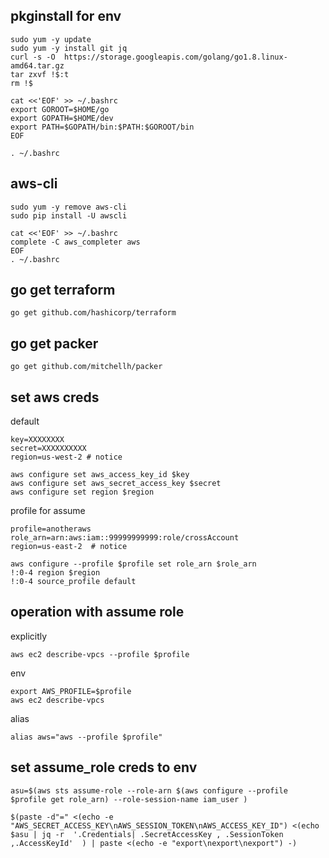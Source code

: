 pkginstall for env
----------

```
sudo yum -y update 
sudo yum -y install git jq
curl -s -O  https://storage.googleapis.com/golang/go1.8.linux-amd64.tar.gz
tar zxvf !$:t
rm !$
```
```
cat <<'EOF' >> ~/.bashrc
export GOROOT=$HOME/go
export GOPATH=$HOME/dev
export PATH=$GOPATH/bin:$PATH:$GOROOT/bin
EOF

. ~/.bashrc
```


aws-cli
----------
```
sudo yum -y remove aws-cli
sudo pip install -U awscli
```

```
cat <<'EOF' >> ~/.bashrc
complete -C aws_completer aws
EOF
. ~/.bashrc
```

go get terraform
------------
```
go get github.com/hashicorp/terraform
```

go get packer
------------
```
go get github.com/mitchellh/packer
```


set aws creds
------------

default 
```
key=XXXXXXXX
secret=XXXXXXXXXX
region=us-west-2 # notice

aws configure set aws_access_key_id $key
aws configure set aws_secret_access_key $secret
aws configure set region $region
```

profile for assume
```
profile=anotheraws
role_arn=arn:aws:iam::99999999999:role/crossAccount
region=us-east-2  # notice

aws configure --profile $profile set role_arn $role_arn
!:0-4 region $region
!:0-4 source_profile default
```


operation with assume role
---------

explicitly
```
aws ec2 describe-vpcs --profile $profile
```

env 
```
export AWS_PROFILE=$profile
aws ec2 describe-vpcs
```

alias
```
alias aws="aws --profile $profile"
```

set assume_role creds to env
-------

```
asu=$(aws sts assume-role --role-arn $(aws configure --profile $profile get role_arn) --role-session-name iam_user )

$(paste -d"=" <(echo -e "AWS_SECRET_ACCESS_KEY\nAWS_SESSION_TOKEN\nAWS_ACCESS_KEY_ID") <(echo $asu | jq -r  '.Credentials| .SecretAccessKey , .SessionToken ,.AccessKeyId'  ) | paste <(echo -e "export\nexport\nexport") -)
```
